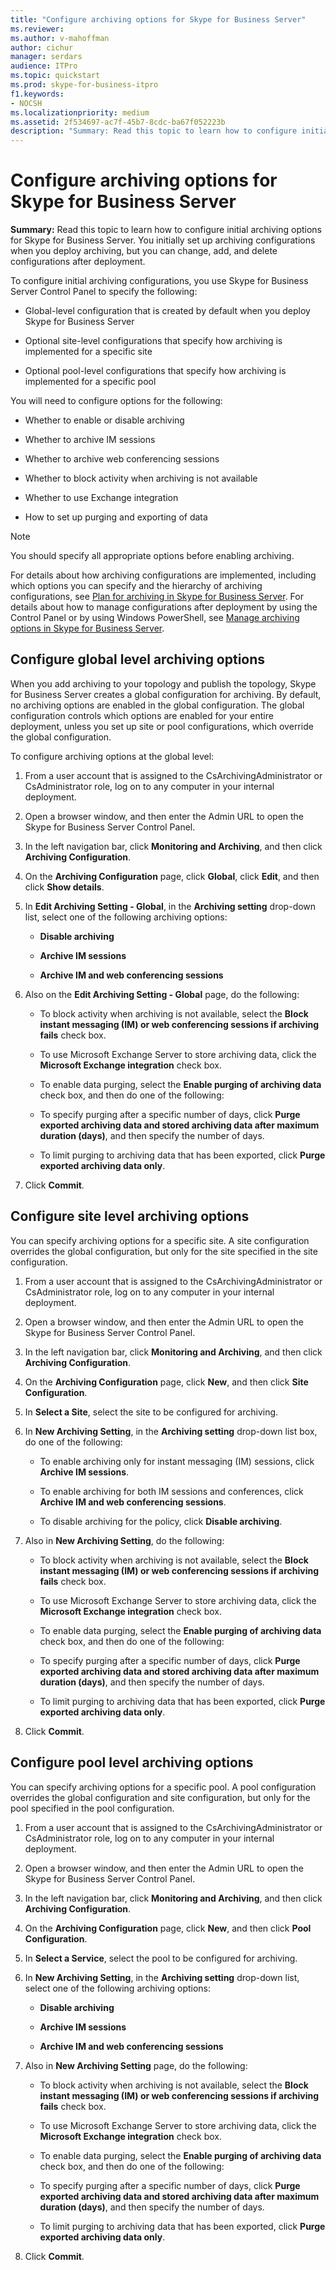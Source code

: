 ```yaml
---
title: "Configure archiving options for Skype for Business Server"
ms.reviewer: 
ms.author: v-mahoffman
author: cichur
manager: serdars
audience: ITPro
ms.topic: quickstart
ms.prod: skype-for-business-itpro
f1.keywords:
- NOCSH
ms.localizationpriority: medium
ms.assetid: 2f534697-ac7f-45b7-8cdc-ba67f052223b
description: "Summary: Read this topic to learn how to configure initial archiving options for Skype for Business Server. You initially set up archiving configurations when you deploy archiving, but you can change, add, and delete configurations after deployment."
---
```


# Configure archiving options for Skype for Business Server
 
**Summary:** Read this topic to learn how to configure initial archiving options for Skype for Business Server. You initially set up archiving configurations when you deploy archiving, but you can change, add, and delete configurations after deployment.
  
To configure initial archiving configurations, you use Skype for Business Server Control Panel to specify the following:
  
- Global-level configuration that is created by default when you deploy Skype for Business Server
    
- Optional site-level configurations that specify how archiving is implemented for a specific site
    
- Optional pool-level configurations that specify how archiving is implemented for a specific pool
    
You will need to configure options for the following:
  
- Whether to enable or disable archiving
    
- Whether to archive IM sessions
    
- Whether to archive web conferencing sessions
    
- Whether to block activity when archiving is not available
    
- Whether to use Exchange integration
    
- How to set up purging and exporting of data
    
> [!NOTE]
> You should specify all appropriate options before enabling archiving. 
  
For details about how archiving configurations are implemented, including which options you can specify and the hierarchy of archiving configurations, see [Plan for archiving in Skype for Business Server](../../plan-your-deployment/archiving/archiving.md). For details about how to manage configurations after deployment by using the Control Panel or by using Windows PowerShell, see [Manage archiving options in Skype for Business Server](../../manage/archiving/options.md).
  
## Configure global level archiving options

When you add archiving to your topology and publish the topology, Skype for Business Server creates a global configuration for archiving. By default, no archiving options are enabled in the global configuration. The global configuration controls which options are enabled for your entire deployment, unless you set up site or pool configurations, which override the global configuration.
  
To configure archiving options at the global level:
  
1. From a user account that is assigned to the CsArchivingAdministrator or CsAdministrator role, log on to any computer in your internal deployment.
    
2. Open a browser window, and then enter the Admin URL to open the Skype for Business Server Control Panel. 
    
3. In the left navigation bar, click **Monitoring and Archiving**, and then click **Archiving Configuration**.
    
4. On the **Archiving Configuration** page, click **Global**, click **Edit**, and then click **Show details**.
    
5. In **Edit Archiving Setting - Global**, in the **Archiving setting** drop-down list, select one of the following archiving options:
    
   - **Disable archiving**
    
   - **Archive IM sessions**
    
   - **Archive IM and web conferencing sessions**
    
6. Also on the **Edit Archiving Setting - Global** page, do the following:
    
   - To block activity when archiving is not available, select the **Block instant messaging (IM) or web conferencing sessions if archiving fails** check box.
    
   - To use Microsoft Exchange Server to store archiving data, click the **Microsoft Exchange integration** check box.
    
   - To enable data purging, select the **Enable purging of archiving data** check box, and then do one of the following:
    
   - To specify purging after a specific number of days, click **Purge exported archiving data and stored archiving data after maximum duration (days)**, and then specify the number of days.
    
   - To limit purging to archiving data that has been exported, click **Purge exported archiving data only**.
    
7. Click **Commit**.
    
## Configure site level archiving options

You can specify archiving options for a specific site. A site configuration overrides the global configuration, but only for the site specified in the site configuration. 
  
1. From a user account that is assigned to the CsArchivingAdministrator or CsAdministrator role, log on to any computer in your internal deployment.
    
2. Open a browser window, and then enter the Admin URL to open the Skype for Business Server Control Panel. 
    
3. In the left navigation bar, click **Monitoring and Archiving**, and then click **Archiving Configuration**.
    
4. On the **Archiving Configuration** page, click **New**, and then click **Site Configuration**.
    
5. In **Select a Site**, select the site to be configured for archiving.
    
6. In **New Archiving Setting**, in the **Archiving setting** drop-down list box, do one of the following:
    
   - To enable archiving only for instant messaging (IM) sessions, click **Archive IM sessions**.
    
   - To enable archiving for both IM sessions and conferences, click **Archive IM and web conferencing sessions**.
    
   - To disable archiving for the policy, click **Disable archiving**.
    
7. Also in **New Archiving Setting**, do the following:
    
   - To block activity when archiving is not available, select the **Block instant messaging (IM) or web conferencing sessions if archiving fails** check box.
    
   - To use Microsoft Exchange Server to store archiving data, click the **Microsoft Exchange integration** check box.
    
   - To enable data purging, select the **Enable purging of archiving data** check box, and then do one of the following:
    
   - To specify purging after a specific number of days, click **Purge exported archiving data and stored archiving data after maximum duration (days)**, and then specify the number of days.
    
   - To limit purging to archiving data that has been exported, click **Purge exported archiving data only**.
    
8. Click **Commit**.
    
## Configure pool level archiving options

You can specify archiving options for a specific pool. A pool configuration overrides the global configuration and site configuration, but only for the pool specified in the pool configuration.
  
1. From a user account that is assigned to the CsArchivingAdministrator or CsAdministrator role, log on to any computer in your internal deployment.
    
2. Open a browser window, and then enter the Admin URL to open the Skype for Business Server Control Panel. 
    
3. In the left navigation bar, click **Monitoring and Archiving**, and then click **Archiving Configuration**.
    
4. On the **Archiving Configuration** page, click **New**, and then click **Pool Configuration**.
    
5. In **Select a Service**, select the pool to be configured for archiving.
    
6. In **New Archiving Setting**, in the **Archiving setting** drop-down list, select one of the following archiving options:
    
   - **Disable archiving**
    
   - **Archive IM sessions**
    
   - **Archive IM and web conferencing sessions**
    
7. Also in **New Archiving Setting** page, do the following:
    
   - To block activity when archiving is not available, select the **Block instant messaging (IM) or web conferencing sessions if archiving fails** check box.
    
   - To use Microsoft Exchange Server to store archiving data, click the **Microsoft Exchange integration** check box.
    
   - To enable data purging, select the **Enable purging of archiving data** check box, and then do one of the following:
    
   - To specify purging after a specific number of days, click **Purge exported archiving data and stored archiving data after maximum duration (days)**, and then specify the number of days.
    
   - To limit purging to archiving data that has been exported, click **Purge exported archiving data only**.
    
8. Click **Commit**.
    


